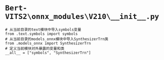 # `Bert-VITS2\onnx_modules\V210\__init__.py`

```
# 从当前目录的text模块中导入symbols变量
from .text.symbols import symbols
# 从当前目录的models_onnx模块中导入SynthesizerTrn类
from .models_onnx import SynthesizerTrn
# 定义当前模块对外暴露的变量和类
__all__ = ["symbols", "SynthesizerTrn"]
```